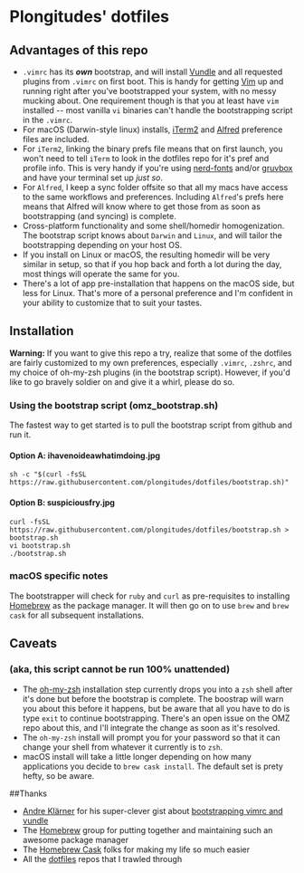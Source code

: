 # Plongitudes' dotfiles
## Advantages of this repo
- `.vimrc` has its __*own*__ bootstrap, and will install [Vundle](https://github.com/VundleVim/Vundle.vim) and all requested plugins from `.vimrc` on first boot. This is handy for getting [Vim](https://www.vim.org) up and running right after you've bootstrapped your system, with no messy mucking about. One requirement though is that you at least have `vim` installed -- most vanilla `vi` binaries can't handle the bootstrapping script in the `.vimrc`.
- For macOS (Darwin-style linux) installs, [iTerm2](https://www.iterm2.com/) and [Alfred](https://www.alfredapp.com/) preference files are included.
 - For `iTerm2`, linking the binary prefs file means that on first launch, you won't need to tell `iTerm` to look in the dotfiles repo for it's pref and profile info. This is very handy if you're using [nerd-fonts](https://github.com/ryanoasis/nerd-fonts) and/or [gruvbox](https://github.com/morhetz/gruvbox) and have your terminal set up *just so*.
 - For `Alfred`, I keep a sync folder offsite so that all my macs have access to the same workflows and preferences. Including `Alfred`'s prefs here means that Alfred will know where to get those from as soon as bootstrapping (and syncing) is complete.
- Cross-platform functionality and some shell/homedir homogenization. The bootstrap script knows about `Darwin` and `Linux`, and will tailor the bootstrapping depending on your host OS.
 - If you install on Linux or macOS, the resulting homedir will be very similar in setup, so that if you hop back and forth a lot during the day, most things will operate the same for you.
 - There's a lot of app pre-installation that happens on the macOS side, but less for Linux. That's more of a personal preference and I'm confident in your ability to customize that to suit your tastes.

## Installation
__Warning:__ If you want to give this repo a try, realize that some of the dotfiles are fairly customized to my own preferences, especially `.vimrc`, `.zshrc`, and my choice of oh-my-zsh plugins (in the bootstrap script).
However, if you'd like to go bravely soldier on and give it a whirl, please do so.

### Using the bootstrap script (omz_bootstrap.sh)
The fastest way to get started is to pull the bootstrap script from github and run it.

#### Option A: ihavenoideawhatimdoing.jpg
```
sh -c "$(curl -fsSL https://raw.githubusercontent.com/plongitudes/dotfiles/bootstrap.sh)"
```

#### Option B: suspiciousfry.jpg
```
curl -fsSL https://raw.githubusercontent.com/plongitudes/dotfiles/bootstrap.sh > bootstrap.sh
vi bootstrap.sh
./bootstrap.sh
```
### macOS specific notes
The bootstrapper will check for `ruby` and `curl` as pre-requisites to installing [Homebrew](https://brew.sh/) as the package manager. It will then go on to use `brew` and `brew cask` for all subsequent installations.

## Caveats
### (aka, this script cannot be run 100% unattended)
- The [oh-my-zsh](http://ohmyz.sh/) installation step currently drops you into a `zsh` shell after it's done but before the bootstrap is complete. The boostrap will warn you about this before it happens, but be aware that all you have to do is type `exit` to continue bootstrapping. There's an open issue on the OMZ repo about this, and I'll integrate the change as soon as it's resolved.
- The `oh-my-zsh` install will prompt you for your password so that it can change your shell from whatever it currently is to `zsh`.
- macOS install will take a little longer depending on how many applications you decide to `brew cask install`. The default set is prety hefty, so be aware.

##Thanks
- [Andre Klärner](https://github.com/klaernie) for his super-clever gist about [bootstrapping vimrc and vundle](https://gist.github.com/klaernie/db37962e955c82254fed)
- The [Homebrew](https://brew.sh/) group for putting together and maintaining such an awesome package manager
- The [Homebrew Cask](https://github.com/caskroom/homebrew-cask) folks for making my life so much easier
- All the [dotfiles](https://dotfiles.github.io/) repos that I trawled through
